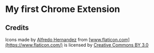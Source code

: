 # My first Chrome Extension

## Credits
Icons made by [Alfredo Hernandez](https://www.flaticon.com/authors/alfredo-hernandez) from [www.flaticon.com](https://www.flaticon.com/) is licensed by [Creative Commons BY 3.0](http://creativecommons.org/licenses/by/3.0/)